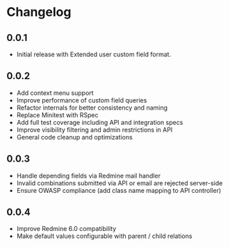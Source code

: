 # Changelog

## 0.0.1

* Initial release with Extended user custom field format.

## 0.0.2

* Add context menu support
* Improve performance of custom field queries
* Refactor internals for better consistency and naming
* Replace Minitest with RSpec
* Add full test coverage including API and integration specs
* Improve visibility filtering and admin restrictions in API
* General code cleanup and optimizations

## 0.0.3

* Handle depending fields via Redmine mail handler
* Invalid combinations submitted via API or email are rejected server-side
* Ensure OWASP compliance (add class name mapping to API controller)

## 0.0.4

* Improve Redmine 6.0 compatibility
* Make default values configurable with parent / child relations
